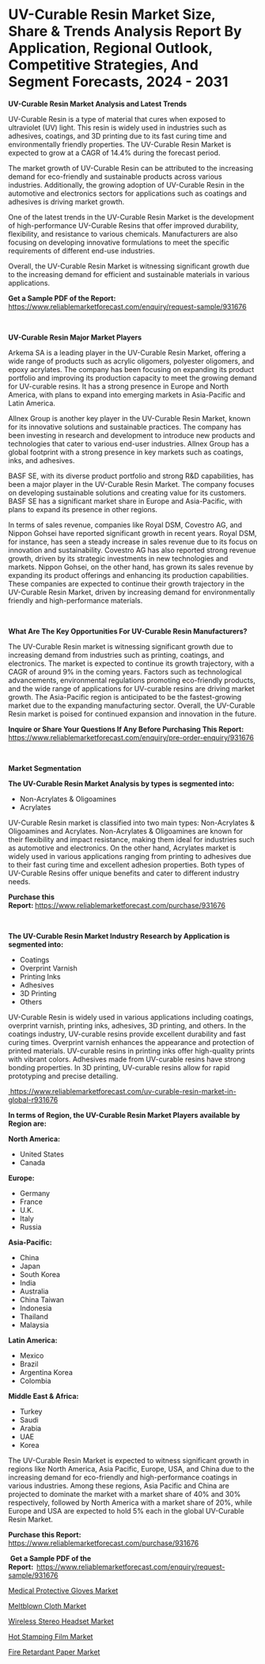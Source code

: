 <p><h1>UV-Curable Resin Market Size, Share & Trends Analysis Report By Application, Regional Outlook, Competitive Strategies, And Segment Forecasts, 2024 - 2031</h1></p><p><strong>UV-Curable Resin Market Analysis and Latest Trends</strong></p>
<p><p>UV-Curable Resin is a type of material that cures when exposed to ultraviolet (UV) light. This resin is widely used in industries such as adhesives, coatings, and 3D printing due to its fast curing time and environmentally friendly properties. The UV-Curable Resin Market is expected to grow at a CAGR of 14.4% during the forecast period. </p><p>The market growth of UV-Curable Resin can be attributed to the increasing demand for eco-friendly and sustainable products across various industries. Additionally, the growing adoption of UV-Curable Resin in the automotive and electronics sectors for applications such as coatings and adhesives is driving market growth. </p><p>One of the latest trends in the UV-Curable Resin Market is the development of high-performance UV-Curable Resins that offer improved durability, flexibility, and resistance to various chemicals. Manufacturers are also focusing on developing innovative formulations to meet the specific requirements of different end-use industries. </p><p>Overall, the UV-Curable Resin Market is witnessing significant growth due to the increasing demand for efficient and sustainable materials in various applications.</p></p>
<p><strong>Get a Sample PDF of the Report:&nbsp;</strong> <a href="https://www.reliablemarketforecast.com/enquiry/request-sample/931676">https://www.reliablemarketforecast.com/enquiry/request-sample/931676</a></p>
<p>&nbsp;</p>
<p><strong>UV-Curable Resin Major Market Players</strong></p>
<p><p>Arkema SA is a leading player in the UV-Curable Resin Market, offering a wide range of products such as acrylic oligomers, polyester oligomers, and epoxy acrylates. The company has been focusing on expanding its product portfolio and improving its production capacity to meet the growing demand for UV-curable resins. It has a strong presence in Europe and North America, with plans to expand into emerging markets in Asia-Pacific and Latin America. </p><p>Allnex Group is another key player in the UV-Curable Resin Market, known for its innovative solutions and sustainable practices. The company has been investing in research and development to introduce new products and technologies that cater to various end-user industries. Allnex Group has a global footprint with a strong presence in key markets such as coatings, inks, and adhesives.</p><p>BASF SE, with its diverse product portfolio and strong R&D capabilities, has been a major player in the UV-Curable Resin Market. The company focuses on developing sustainable solutions and creating value for its customers. BASF SE has a significant market share in Europe and Asia-Pacific, with plans to expand its presence in other regions.</p><p>In terms of sales revenue, companies like Royal DSM, Covestro AG, and Nippon Gohsei have reported significant growth in recent years. Royal DSM, for instance, has seen a steady increase in sales revenue due to its focus on innovation and sustainability. Covestro AG has also reported strong revenue growth, driven by its strategic investments in new technologies and markets. Nippon Gohsei, on the other hand, has grown its sales revenue by expanding its product offerings and enhancing its production capabilities. These companies are expected to continue their growth trajectory in the UV-Curable Resin Market, driven by increasing demand for environmentally friendly and high-performance materials.</p></p>
<p>&nbsp;</p>
<p><strong>What Are The Key Opportunities For UV-Curable Resin Manufacturers?</strong></p>
<p><p>The UV-Curable Resin market is witnessing significant growth due to increasing demand from industries such as printing, coatings, and electronics. The market is expected to continue its growth trajectory, with a CAGR of around 9% in the coming years. Factors such as technological advancements, environmental regulations promoting eco-friendly products, and the wide range of applications for UV-curable resins are driving market growth. The Asia-Pacific region is anticipated to be the fastest-growing market due to the expanding manufacturing sector. Overall, the UV-Curable Resin market is poised for continued expansion and innovation in the future.</p></p>
<p><strong>Inquire or Share Your Questions If Any Before Purchasing This Report:</strong> <a href="https://www.reliablemarketforecast.com/enquiry/pre-order-enquiry/931676">https://www.reliablemarketforecast.com/enquiry/pre-order-enquiry/931676</a></p>
<p>&nbsp;</p>
<p><strong>Market Segmentation</strong></p>
<p><strong>The UV-Curable Resin Market Analysis by types is segmented into:</strong></p>
<p><ul><li>Non-Acrylates & Oligoamines</li><li>Acrylates</li></ul></p>
<p><p>UV-Curable Resin market is classified into two main types: Non-Acrylates & Oligoamines and Acrylates. Non-Acrylates & Oligoamines are known for their flexibility and impact resistance, making them ideal for industries such as automotive and electronics. On the other hand, Acrylates market is widely used in various applications ranging from printing to adhesives due to their fast curing time and excellent adhesion properties. Both types of UV-Curable Resins offer unique benefits and cater to different industry needs.</p></p>
<p><strong>Purchase this Report:&nbsp;</strong><a href="https://www.reliablemarketforecast.com/purchase/931676">https://www.reliablemarketforecast.com/purchase/931676</a></p>
<p>&nbsp;</p>
<p><strong>The UV-Curable Resin Market Industry Research by Application is segmented into:</strong></p>
<p><ul><li>Coatings</li><li>Overprint Varnish</li><li>Printing Inks</li><li>Adhesives</li><li>3D Printing</li><li>Others</li></ul></p>
<p><p>UV-Curable Resin is widely used in various applications including coatings, overprint varnish, printing inks, adhesives, 3D printing, and others. In the coatings industry, UV-curable resins provide excellent durability and fast curing times. Overprint varnish enhances the appearance and protection of printed materials. UV-curable resins in printing inks offer high-quality prints with vibrant colors. Adhesives made from UV-curable resins have strong bonding properties. In 3D printing, UV-curable resins allow for rapid prototyping and precise detailing.</p></p>
<p><a href="https://www.reliablemarketforecast.com/uv-curable-resin-market-in-global-r931676">&nbsp;https://www.reliablemarketforecast.com/uv-curable-resin-market-in-global-r931676</a></p>
<p><strong>In terms of Region, the UV-Curable Resin Market Players available by Region are:</strong></p>
<p>
    <p> <strong> North America: </strong>
        <ul>
            <li>United States</li>
            <li>Canada</li>
        </ul>
        </p> 
    <p> <strong> Europe: </strong>
        <ul>
            <li>Germany</li>
            <li>France</li>
            <li>U.K.</li>
            <li>Italy</li>
            <li>Russia</li>
        </ul>
        </p> 
    <p> <strong> Asia-Pacific: </strong>
        <ul>
            <li>China</li>
            <li>Japan</li>
            <li>South Korea</li>
            <li>India</li>
            <li>Australia</li>
            <li>China Taiwan</li>
            <li>Indonesia</li>
            <li>Thailand</li>
            <li>Malaysia</li>
        </ul>
        </p> 
    <p> <strong> Latin America: </strong>
        <ul>
            <li>Mexico</li>
            <li>Brazil</li>
            <li>Argentina Korea</li>
            <li>Colombia</li>
        </ul>
        </p> 
    <p> <strong> Middle East & Africa: </strong>
        <ul>
            <li>Turkey</li>
            <li>Saudi</li>
            <li>Arabia</li>
            <li>UAE</li>
            <li>Korea</li>
        </ul>
    </p>
    </p>
<p><p>The UV-Curable Resin Market is expected to witness significant growth in regions like North America, Asia Pacific, Europe, USA, and China due to the increasing demand for eco-friendly and high-performance coatings in various industries. Among these regions, Asia Pacific and China are projected to dominate the market with a market share of 40% and 30% respectively, followed by North America with a market share of 20%, while Europe and USA are expected to hold 5% each in the global UV-Curable Resin Market.</p></p>
<p><strong>Purchase this Report: </strong><a href="https://www.reliablemarketforecast.com/purchase/931676">https://www.reliablemarketforecast.com/purchase/931676</a></p>
<p>&nbsp;<strong>Get a Sample PDF of the Report:&nbsp;&nbsp;</strong><a href="https://www.reliablemarketforecast.com/enquiry/request-sample/931676">https://www.reliablemarketforecast.com/enquiry/request-sample/931676</a></p>
<p><strong></strong></p>
<p><p><a href="https://medium.com/@samirmayert184/emerging-medical-protective-gloves-market-opportunities-market-analysis-for-investors-and-712940ce5e9c">Medical Protective Gloves Market</a></p><p><a href="https://medium.com/@omamuller/booming-meltblown-cloth-market-sector-market-analysis-and-growth-projections-till-2031-ab57a8aa352d">Meltblown Cloth Market</a></p><p><a href="https://medium.com/@rosslarkin2012/wireless-stereo-headset-market-share-size-trends-industry-analysis-report-by-type-by-end-use-cc64f22162de">Wireless Stereo Headset Market</a></p><p><a href="https://medium.com/@penurundingin_24290/hot-stamping-film-market-share-market-analysis-growth-trends-forecasts-for-period-from-2024-a3baf8d0d817">Hot Stamping Film Market</a></p><p><a href="https://medium.com/@cyb3rpunksai/fire-retardant-paper-market-size-growth-and-industry-analysis-by-market-segmentation-and-regional-4ea041221ead">Fire Retardant Paper Market</a></p></p>